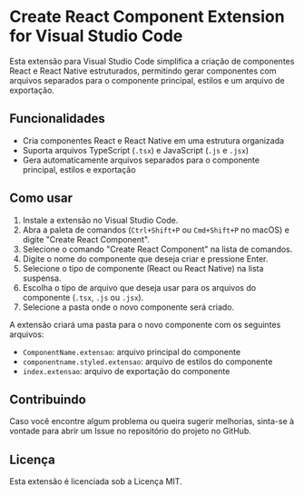 # Create React Component Extension for Visual Studio Code

Esta extensão para Visual Studio Code simplifica a criação de componentes React e React Native estruturados, permitindo gerar componentes com arquivos separados para o componente principal, estilos e um arquivo de exportação.

## Funcionalidades

- Cria componentes React e React Native em uma estrutura organizada
- Suporta arquivos TypeScript (`.tsx`) e JavaScript (`.js` e `.jsx`)
- Gera automaticamente arquivos separados para o componente principal, estilos e exportação

## Como usar

1. Instale a extensão no Visual Studio Code.
2. Abra a paleta de comandos (`Ctrl+Shift+P` ou `Cmd+Shift+P` no macOS) e digite "Create React Component".
3. Selecione o comando "Create React Component" na lista de comandos.
4. Digite o nome do componente que deseja criar e pressione Enter.
5. Selecione o tipo de componente (React ou React Native) na lista suspensa.
6. Escolha o tipo de arquivo que deseja usar para os arquivos do componente (`.tsx`, `.js` ou `.jsx`).
7. Selecione a pasta onde o novo componente será criado.

A extensão criará uma pasta para o novo componente com os seguintes arquivos:

- `ComponentName.extensao`: arquivo principal do componente
- `componentname.styled.extensao`: arquivo de estilos do componente
- `index.extensao`: arquivo de exportação do componente

## Contribuindo

Caso você encontre algum problema ou queira sugerir melhorias, sinta-se à vontade para abrir um Issue no repositório do projeto no GitHub.

## Licença

Esta extensão é licenciada sob a Licença MIT.
